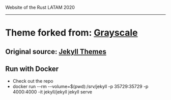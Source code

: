 Website of the Rust LATAM 2020

-----
# Theme forked from: [Grayscale](https://github.com/jeromelachaud/grayscale-theme/)

## Original source: [Jekyll Themes](http://themes.jekyllrc.org/grayscale/)

## Run with Docker

- Check out the repo
- docker run --rm --volume=$(pwd):/srv/jekyll -p 35729:35729 -p 4000:4000 -it jekyll/jekyll jekyll serve

